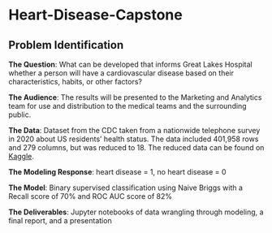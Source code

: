 # Heart-Disease-Capstone

## Problem Identification

**The Question**: What can be developed that informs Great Lakes Hospital whether a person will have a cardiovascular disease based on their characteristics, habits, or other factors?

**The Audience**: The results will be presented to the Marketing and Analytics team for use and distribution to the medical teams and the surrounding public.

**The Data**: Dataset from the CDC taken from a nationwide telephone survey in 2020 about US residents’ health status.  The data included 401,958 rows and 279 columns, but was reduced to 18.  The reduced data can be found on [Kaggle](https://www.kaggle.com/datasets/kamilpytlak/personal-key-indicators-of-heart-disease).

**The Modeling Response**: heart disease = 1, no heart disease = 0

**The Model**: Binary supervised classification using Naive Briggs with a Recall score of 70% and ROC AUC score of 82%

**The Deliverables**: Jupyter notebooks of data wrangling through modeling, a final report, and a presentation

